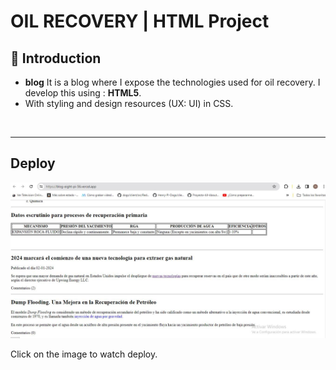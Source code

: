 # **OIL RECOVERY** | HTML Project

## **📌 Introduction**

- **blog** It is a blog where I expose the technologies used for oil recovery. I develop this using : **HTML5**.
- With styling and design resources (UX: UI) in CSS.

<br />

---


## **Deploy**

[![Click to Watch Video](img/imagendeploy.jpg)](https://blog-eight-pi-56.vercel.app/)

Click on the image to watch deploy.

<br />